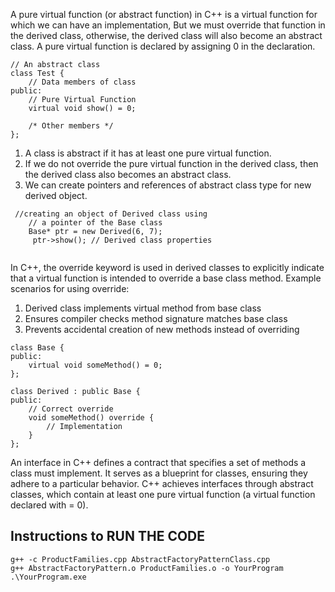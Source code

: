 A pure virtual function (or abstract function) in C++ is a virtual function for which we can have an implementation, But we must override that function in the derived class, otherwise, the derived class will also become an abstract class. A pure virtual function is declared by assigning 0 in the declaration. 
```
// An abstract class
class Test {
    // Data members of class
public:
    // Pure Virtual Function
    virtual void show() = 0;

    /* Other members */
};
```
1. A class is abstract if it has at least one pure virtual function.
2. If we do not override the pure virtual function in the derived class, then the derived class also becomes an abstract class.
3. We can create pointers and references of abstract class type for new derived object.

```
 //creating an object of Derived class using
    // a pointer of the Base class
    Base* ptr = new Derived(6, 7);
     ptr->show(); // Derived class properties
     
```
In C++, the override keyword is used in derived classes to explicitly indicate that a virtual function is intended to override a base class method.
Example scenarios for using override:

1. Derived class implements virtual method from base class
2. Ensures compiler checks method signature matches base class
3. Prevents accidental creation of new methods instead of overriding

```
class Base {
public:
    virtual void someMethod() = 0;
};

class Derived : public Base {
public:
    // Correct override
    void someMethod() override { 
        // Implementation 
    }
};
```
An interface in C++ defines a contract that specifies a set of methods a class must implement. It serves as a blueprint for classes, ensuring they adhere to a particular behavior. C++ achieves interfaces through abstract classes, which contain at least one pure virtual function (a virtual function declared with = 0).

## Instructions to RUN THE CODE

```
g++ -c ProductFamilies.cpp AbstractFactoryPatternClass.cpp
g++ AbstractFactoryPattern.o ProductFamilies.o -o YourProgram
.\YourProgram.exe
```